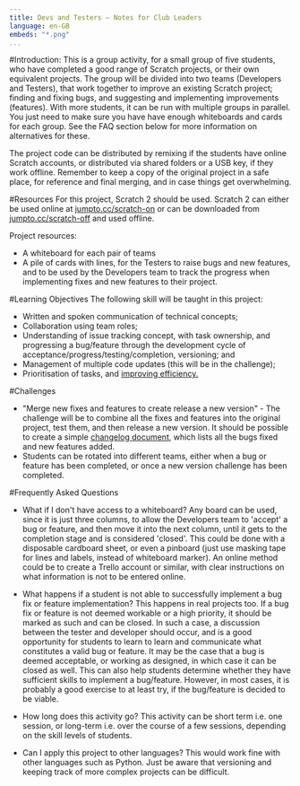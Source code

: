 ```yaml
---
title: Devs and Testers — Notes for Club Leaders
language: en-GB
embeds: "*.png"
...
```


#Introduction:
This is a group activity, for a small group of five students, who have completed a good range of Scratch projects, or their own equivalent projects. The group will be divided into two teams (Developers and Testers), that work together to improve an existing Scratch project; finding and fixing bugs, and suggesting and implementing improvements (features). With more students, it can be run with multiple groups in parallel. You just need to make sure you have have enough whiteboards and cards for each group. See the FAQ section below for more information on alternatives for these.

The project code can be distributed by remixing if the students have online Scratch accounts, or distributed via shared folders or a USB key, if they work offline. Remember to keep a copy of the original project in a safe place, for reference and final merging, and in case things get overwhelming.

#Resources
For this project, Scratch 2 should be used. Scratch 2 can either be used online at [jumpto.cc/scratch-on](http://jumpto.cc/scratch-on) or can be downloaded from [jumpto.cc/scratch-off](http://jumpto.cc/scratch-off) and used offline.

Project resources:
+ A whiteboard for each pair of teams
+ A pile of cards with lines, for the Testers to raise bugs and new features, and to be used by the Developers team to track the progress when implementing fixes and new features to their project.

#Learning Objectives
The following skill will be taught in this project:

+ Written and spoken communication of technical concepts;
+ Collaboration using team roles;
+ Understanding of issue tracking concept, with task ownership, and progressing a bug/feature through the development cycle of acceptance/progress/testing/completion, versioning; and
+ Management of multiple code updates (this will be in the challenge);
+ Prioritisation of tasks, and [improving efficiency.](https://en.wikipedia.org/wiki/Kanban)

#Challenges
+ "Merge new fixes and features to create release a new version" - The challenge will be to combine all the fixes and features into the original project, test them, and then release a new version. It should be possible to create a simple [changelog document](https://en.wikipedia.org/wiki/Changelog), which lists all the bugs fixed and new features added.
+ Students can be rotated into different teams, either when a bug or feature has been completed, or once a new version challenge has been completed. 

#Frequently Asked Questions
+ What if I don't have access to a whiteboard? Any board can be used, since it is just three columns, to allow the Developers team to 'accept' a bug or feature, and then move it into the next column, until it gets to the completion stage and is considered 'closed'. This could be done with a disposable cardboard sheet, or even a pinboard (just use masking tape for lines and labels, instead of whiteboard marker). An online method could be to create a Trello account or similar, with clear instructions on what information is not to be entered online.

+ What happens if a student is not able to successfully implement a bug fix or feature implementation? This happens in real projects too. If a bug fix or feature is not deemed workable or a high priority, it should be marked as such and can be closed. In such a case, a discussion between the tester and developer should occur, and is a good opportunity for students to learn to learn and communicate what constitutes a valid bug or feature. It may be the case that a bug is deemed acceptable, or working as designed, in which case it can be closed as well. This can also help students determine whether they have sufficient skills to implement a bug/feature. However, in most cases, it is probably a good exercise to at least try, if the bug/feature is decided to be viable.

+ How long does this activity go? This activity can be short term i.e. one session, or long-term i.e. over the course of a few sessions, depending on the skill levels of students.

+ Can I apply this project to other languages? This would work fine with other languages such as Python. Just be aware that versioning and keeping track of more complex projects can be difficult.
